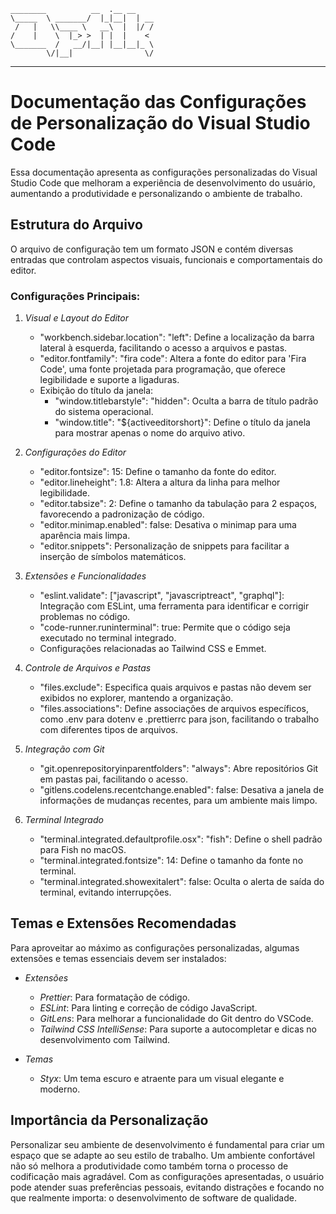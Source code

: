 ```
________          __  .__ __    
\_____  \ _______/  |_|__|  | __
 /   |   \\____ \   __\  |  |/ /
/    |    \  |_> >  | |  |    < 
\_______  /   __/|__| |__|__|_ \
        \/|__|                \/
```
---

# Documentação das Configurações de Personalização do Visual Studio Code

Essa documentação apresenta as configurações personalizadas do Visual Studio Code que melhoram a experiência de desenvolvimento do usuário, aumentando a produtividade e personalizando o ambiente de trabalho.

## Estrutura do Arquivo

O arquivo de configuração tem um formato JSON e contém diversas entradas que controlam aspectos visuais, funcionais e comportamentais do editor.

### Configurações Principais:

1. *Visual e Layout do Editor*
   - "workbench.sidebar.location": "left": Define a localização da barra lateral à esquerda, facilitando o acesso a arquivos e pastas.
   - "editor.fontfamily": "fira code": Altera a fonte do editor para 'Fira Code', uma fonte projetada para programação, que oferece legibilidade e suporte a ligaduras.
   - Exibição do título da janela: 
     - "window.titlebarstyle": "hidden": Oculta a barra de título padrão do sistema operacional.
     - "window.title": "${activeeditorshort}": Define o título da janela para mostrar apenas o nome do arquivo ativo.

2. *Configurações do Editor*
   - "editor.fontsize": 15: Define o tamanho da fonte do editor.
   - "editor.lineheight": 1.8: Altera a altura da linha para melhor legibilidade.
   - "editor.tabsize": 2: Define o tamanho da tabulação para 2 espaços, favorecendo a padronização de código.
   - "editor.minimap.enabled": false: Desativa o minimap para uma aparência mais limpa.
   - "editor.snippets": Personalização de snippets para facilitar a inserção de símbolos matemáticos.

3. *Extensões e Funcionalidades*
   - "eslint.validate": ["javascript", "javascriptreact", "graphql"]: Integração com ESLint, uma ferramenta para identificar e corrigir problemas no código.
   - "code-runner.runinterminal": true: Permite que o código seja executado no terminal integrado.
   - Configurações relacionadas ao Tailwind CSS e Emmet.

4. *Controle de Arquivos e Pastas*
   - "files.exclude": Especifica quais arquivos e pastas não devem ser exibidos no explorer, mantendo a organização.
   - "files.associations": Define associações de arquivos específicos, como .env para dotenv e .prettierrc para json, facilitando o trabalho com diferentes tipos de arquivos.

5. *Integração com Git*
   - "git.openrepositoryinparentfolders": "always": Abre repositórios Git em pastas pai, facilitando o acesso.
   - "gitlens.codelens.recentchange.enabled": false: Desativa a janela de informações de mudanças recentes, para um ambiente mais limpo.

6. *Terminal Integrado*
   - "terminal.integrated.defaultprofile.osx": "fish": Define o shell padrão para Fish no macOS.
   - "terminal.integrated.fontsize": 14: Define o tamanho da fonte no terminal.
   - "terminal.integrated.showexitalert": false: Oculta o alerta de saída do terminal, evitando interrupções.

## Temas e Extensões Recomendadas

Para aproveitar ao máximo as configurações personalizadas, algumas extensões e temas essenciais devem ser instalados:

- *Extensões*
  - *Prettier*: Para formatação de código.
  - *ESLint*: Para linting e correção de código JavaScript.
  - *GitLens*: Para melhorar a funcionalidade do Git dentro do VSCode.
  - *Tailwind CSS IntelliSense*: Para suporte a autocompletar e dicas no desenvolvimento com Tailwind.

- *Temas*
  - *Styx*: Um tema escuro e atraente para um visual elegante e moderno.

## Importância da Personalização

Personalizar seu ambiente de desenvolvimento é fundamental para criar um espaço que se adapte ao seu estilo de trabalho. Um ambiente confortável não só melhora a produtividade como também torna o processo de codificação mais agradável. Com as configurações apresentadas, o usuário pode atender suas preferências pessoais, evitando distrações e focando no que realmente importa: o desenvolvimento de software de qualidade.
